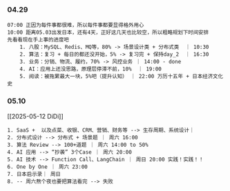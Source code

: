 
### 04.29

	07:00 正因为每件事都很难，所以每件事都要显得格外用心
	10:00 距离05.03出发日本，还有4天，正好这几天也比较空，所以粗略规划下时间安排
	先看看现在手上事的进度吧
		1. 八股：MySQL、Redis、MQ等，80% -> 场景设计类 + 分布式类  ｜ 10:30
		2. 算法：复习 + 每日的都还没开始，5% -> 复习完 + 保持day_2  ｜ 16:30
		3. 业务：分销、物流、履约，70% -> 风控业务 ｜ 14:00 - done
		4. AI：应用上还没思路，原理层停滞不前，10%  ｜ 19:00 
		5. 阅读：被拖累最大一块，5%吧（提升认知） ｜ 22:00 万历十五年 + 日本经济文化史

### 05.10

[[2025-05-12 DiDi]]

	1. SaaS +  以及点菜、收银、CRM、营销、财务等 --> 生存周期、系统设计｜
	2. 分布式设计 --> 分布式 + 场景题 ｜ 周六 16:00
	3. 算法 Review --> 100+道题 ｜ 周六 14:00 to 50%
	4. AI 应用 --> “抄袭” 3个Case ｜ 周六 20:00
	5. AI 技术 --> Function Call、LangChain ｜ 周日 20:00 实践！实践！！
	6. One by One ｜ 周六 23:00 
	7. 日本启示录｜ 周日
	8. -- 周六熬个夜也要把算法看完 --> 失败